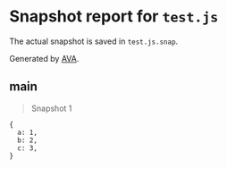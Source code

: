 # Snapshot report for `test.js`

The actual snapshot is saved in `test.js.snap`.

Generated by [AVA](https://avajs.dev).

## main

> Snapshot 1

    {
      a: 1,
      b: 2,
      c: 3,
    }
